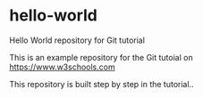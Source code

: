 # hello-world
Hello World repository for Git tutorial

This is an example repository for the Git tutoial on https://www.w3schools.com

This repository is built step by step in the tutorial..
